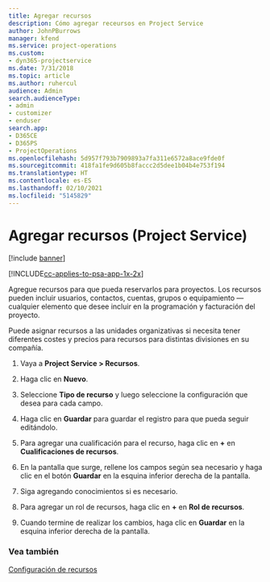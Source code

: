 ```yaml
---
title: Agregar recursos
description: Cómo agregar receursos en Project Service
author: JohnPBurrows
manager: kfend
ms.service: project-operations
ms.custom:
- dyn365-projectservice
ms.date: 7/31/2018
ms.topic: article
ms.author: ruhercul
audience: Admin
search.audienceType:
- admin
- customizer
- enduser
search.app:
- D365CE
- D365PS
- ProjectOperations
ms.openlocfilehash: 5d957f793b7909893a7fa311e6572a8ace9fde0f
ms.sourcegitcommit: 418fa1fe9d605b8faccc2d5dee1b04b4e753f194
ms.translationtype: HT
ms.contentlocale: es-ES
ms.lasthandoff: 02/10/2021
ms.locfileid: "5145829"
---
```

# <a name="add-resources-project-service"></a>Agregar recursos (Project Service)

[!include [banner](../includes/psa-now-project-operations.md)]

[!INCLUDE[cc-applies-to-psa-app-1x-2x](../includes/cc-applies-to-psa-app-1x-2x.md)]

Agregue recursos para que pueda reservarlos para proyectos. Los recursos pueden incluir usuarios, contactos, cuentas, grupos o equipamiento —cualquier elemento que desee incluir en la programación y facturación del proyecto.  
  
Puede asignar recursos a las unidades organizativas si necesita tener diferentes costes y precios para recursos para distintas divisiones en su compañía.  
  
1.  Vaya a **Project Service > Recursos**.  
  
2.  Haga clic en **Nuevo**.  
  
3.  Seleccione **Tipo de recurso** y luego seleccione la configuración que desea para cada campo.  
  
4.  Haga clic en **Guardar** para guardar el registro para que pueda seguir editándolo.  
  
5.  Para agregar una cualificación para el recurso, haga clic en **+** en **Cualificaciones de recursos**.  
  
6.  En la pantalla que surge, rellene los campos según sea necesario y haga clic en el botón **Guardar** en la esquina inferior derecha de la pantalla.  
  
7.  Siga agregando conocimientos si es necesario.  
  
8.  Para agregar un rol de recursos, haga clic en **+** en **Rol de recursos**.  
  
9. Cuando termine de realizar los cambios, haga clic en **Guardar** en la esquina inferior derecha de la pantalla.  
  
### <a name="see-also"></a>Vea también  
 [Configuración de recursos](../psa/set-up-resources.md)
